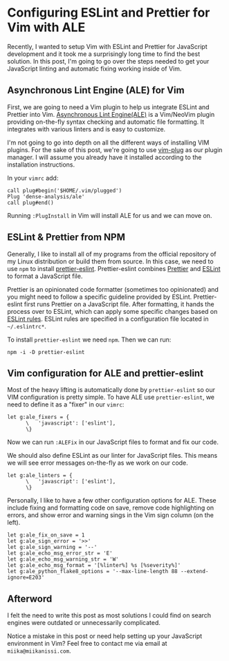 # Configuring ESLint and Prettier for Vim with ALE

Recently, I wanted to setup Vim with ESLint and Prettier for JavaScript development and it took me a surprisingly long time to find the best solution. In this post, I'm going to go over the steps needed to get your JavaScript linting and automatic fixing working inside of Vim.

## Asynchronous Lint Engine (ALE) for Vim

First, we are going to need a Vim plugin to help us integrate ESLint and Prettier into Vim. [Asynchronous Lint Engine(ALE)](https://github.com/dense-analysis/ale) is a Vim/NeoVim plugin providing on-the-fly syntax checking and automatic file formatting. It integrates with various linters and is easy to customize.

I'm not going to go into depth on all the different ways of installing VIM plugins. For the sake of this post, we're going to use [vim-plug](https://github.com/junegunn/vim-plug) as our plugin manager. I will assume you already have it installed according to the installation instructions.

In your `vimrc` add:

    call plug#begin('$HOME/.vim/plugged')
    Plug 'dense-analysis/ale'
    call plug#end()

Running `:PlugInstall` in Vim will install ALE for us and we can move on.

## ESLint & Prettier from NPM

Generally, I like to install all of my programs from the official repository of my Linux distribution or build them from source. In this case, we need to use `npm` to install [prettier-eslint](https://github.com/prettier/prettier-eslint). Prettier-eslint combines [Prettier](https://prettier.io/) and [ESLint](https://eslint.org/) to format a JavaScript file.

Prettier is an opinionated code formatter (sometimes too opinionated) and you might need to follow a specific guideline provided by ESLint. Prettier-eslint first runs Prettier on a JavaScript file. After formatting, it hands the process over to ESLint, which can apply some specific changes based on [ESLint rules](https://eslint.org/docs/rules/). ESLint rules are specified in a configuration file located in `~/.eslintrc*`.

To install `prettier-eslint` we need `npm`. Then we can run:

    npm -i -D prettier-eslint


## Vim configuration for ALE and prettier-eslint

Most of the heavy lifting is automatically done by `prettier-eslint` so our VIM configuration is pretty simple. To have ALE use `prettier-eslint`, we need to define it as a "fixer" in our `vimrc`:

    let g:ale_fixers = {
          \   'javascript': ['eslint'],
          \}

Now we can run `:ALEFix` in our JavaScript files to format and fix our code.

We should also define ESLint as our linter for JavaScript files. This means we will see error messages on-the-fly as we work on our code.

    let g:ale_linters = {
          \   'javascript': ['eslint'],
          \}

Personally, I like to have a few other configuration options for ALE. These include fixing and formatting code on save, remove code highlighting on errors, and show error and warning sings in the Vim sign column (on the left).

    let g:ale_fix_on_save = 1
    let g:ale_sign_error = '>>'
    let g:ale_sign_warning = '--'
    let g:ale_echo_msg_error_str = 'E'
    let g:ale_echo_msg_warning_str = 'W'
    let g:ale_echo_msg_format = '[%linter%] %s [%severity%]'
    let g:ale_python_flake8_options = '--max-line-length 88 --extend-ignore=E203'

## Afterword

I felt the need to write this post as most solutions I could find on search engines were outdated or unnecessarily complicated.

Notice a mistake in this post or need help setting up your JavaScript environment in Vim? Feel free to contact me via email at `miika@miikanissi.com`.
